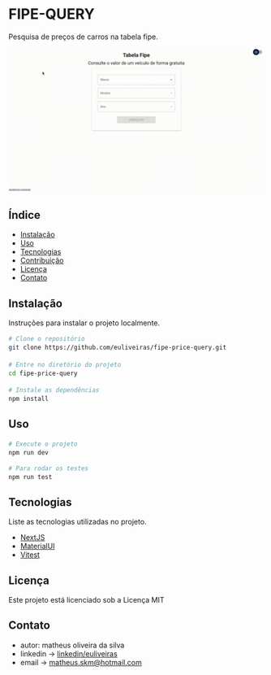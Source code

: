 # FIPE-QUERY

Pesquisa de preços de carros na tabela fipe.

![](https://github.com/euliveiras/fipe-price-query/blob/main/preview-fipe-query-price.gif)

## Índice

- [Instalação](#instalação)
- [Uso](#uso)
- [Tecnologias](#tecnologias)
- [Contribuição](#contribuição)
- [Licença](#licença)
- [Contato](#contato)

## Instalação

Instruções para instalar o projeto localmente.

```bash
# Clone o repositório
git clone https://github.com/euliveiras/fipe-price-query.git

# Entre no diretório do projeto
cd fipe-price-query

# Instale as dependências
npm install
```

## Uso

```bash
# Execute o projeto
npm run dev
```

```bash
# Para rodar os testes
npm run test
```

## Tecnologias

Liste as tecnologias utilizadas no projeto.

- [NextJS](https://nextjs.org/)
- [MaterialUI](https://mui.com/)
- [Vitest](https://vitest.dev/)

## Licença

Este projeto está licenciado sob a Licença MIT 

## Contato

- autor: matheus oliveira da silva
- linkedin -> [linkedin/euliveiras](https://www.linkedin.com/in/euliveiras/) 
- email -> matheus.skm@hotmail.com

